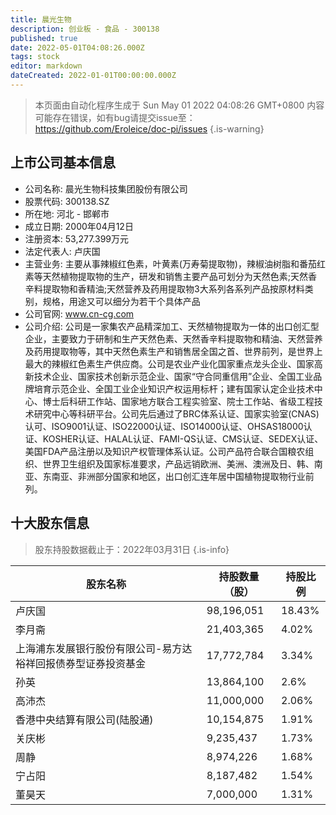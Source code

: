 ```yaml
---
title: 晨光生物
description: 创业板 - 食品 - 300138
published: true
date: 2022-05-01T04:08:26.000Z
tags: stock
editor: markdown
dateCreated: 2022-01-01T00:00:00.000Z
---
```


> 本页面由自动化程序生成于 Sun May 01 2022 04:08:26 GMT+0800
> 内容可能存在错误，如有bug请提交issue至：https://github.com/Eroleice/doc-pi/issues
{.is-warning}

## 上市公司基本信息
- 公司名称: 晨光生物科技集团股份有限公司
- 股票代码: 300138.SZ
- 所在地: 河北 - 邯郸市
- 成立日期: 2000年04月12日
- 注册资本: 53,277.399万元
- 法定代表人: 卢庆国
- 主营业务: 主要从事辣椒红色素，叶黄素(万寿菊提取物)，辣椒油树脂和番茄红素等天然植物提取物的生产，研发和销售主要产品可划分为天然色素;天然香辛料提取物和香精油;天然营养及药用提取物3大系列各系列产品按原材料类别，规格，用途又可以细分为若干个具体产品
- 公司官网: www.cn-cg.com
- 公司介绍: 公司是一家集农产品精深加工、天然植物提取为一体的出口创汇型企业，主要致力于研制和生产天然色素、天然香辛料提取物和精油、天然营养及药用提取物等，其中天然色素生产和销售居全国之首、世界前列，是世界上最大的辣椒红色素生产供应商。公司是农业产业化国家重点龙头企业、国家高新技术企业、国家技术创新示范企业、国家“守合同重信用”企业、全国工业品牌培育示范企业、全国工业企业知识产权运用标杆；建有国家认定企业技术中心、博士后科研工作站、国家地方联合工程实验室、院士工作站、省级工程技术研究中心等科研平台。公司先后通过了BRC体系认证、国家实验室(CNAS)认可、ISO9001认证、ISO22000认证、ISO14000认证、OHSAS18000认证、KOSHER认证、HALAL认证、FAMI-QS认证、CMS认证、SEDEX认证、美国FDA产品注册以及知识产权管理体系认证。公司产品符合联合国粮农组织、世界卫生组织及国家标准要求，产品远销欧洲、美洲、澳洲及日、韩、南亚、东南亚、非洲部分国家和地区，出口创汇连年居中国植物提取物行业前列。


## 十大股东信息
> 股东持股数据截止于：2022年03月31日
{.is-info}

| 股东名称 | 持股数量（股） | 持股比例 |
| --- | --- | --- |
| 卢庆国 | 98,196,051 | 18.43% |
| 李月斋 | 21,403,365 | 4.02% |
| 上海浦东发展银行股份有限公司-易方达裕祥回报债券型证券投资基金 | 17,772,784 | 3.34% |
| 孙英 | 13,864,100 | 2.6% |
| 高沛杰 | 11,000,000 | 2.06% |
| 香港中央结算有限公司(陆股通) | 10,154,875 | 1.91% |
| 关庆彬 | 9,235,437 | 1.73% |
| 周静 | 8,974,226 | 1.68% |
| 宁占阳 | 8,187,482 | 1.54% |
| 董昊天 | 7,000,000 | 1.31% |




